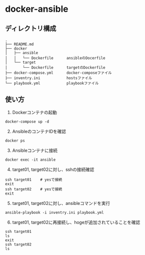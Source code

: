 # docker-ansible

## ディレクトリ構成
```
.
├── README.md
├── docker
│   ├── ansible
│   │   └── Dockerfile      ansibleのDocerfile
│   └── target
│       └── Dockerfile      targetのDockerfile
├── docker-compose.yml      docker-composeファイル
├── inventry.ini            hostsファイル
└── playbook.yml            playbookファイル
```

## 使い方
1. Dockerコンテナの起動
```
docker-compose up -d
```
2. AnsibleのコンテナIDを確認
```
docker ps
```
3. Ansibleコンテナに接続
```
docker exec -it ansible
```
4. target01, target02に対し、sshの接続確認
```
ssh target01    # yesで接続
exit
ssh target02    # yesで接続
exit
```
5. target01, target02に対し、ansibleコマンドを実行
```
ansible-playbook -i inventry.ini playbook.yml
```
6. target01, target02に再接続し、hogeが追加されていることを確認
```
ssh target01
ls
exit
ssh target02
ls
```
